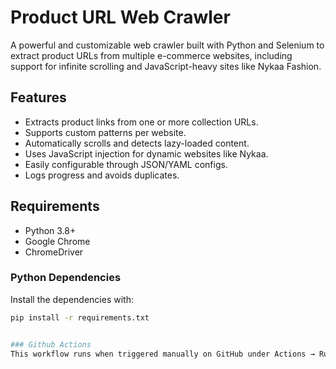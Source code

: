 # Product URL Web Crawler

A powerful and customizable web crawler built with Python and Selenium to extract product URLs from multiple e-commerce websites, including support for infinite scrolling and JavaScript-heavy sites like Nykaa Fashion.

## Features

- Extracts product links from one or more collection URLs.
- Supports custom patterns per website.
- Automatically scrolls and detects lazy-loaded content.
- Uses JavaScript injection for dynamic websites like Nykaa.
- Easily configurable through JSON/YAML configs.
- Logs progress and avoids duplicates.

## Requirements

- Python 3.8+
- Google Chrome
- ChromeDriver

### Python Dependencies

Install the dependencies with:

```bash
pip install -r requirements.txt


### Github Actions
This workflow runs when triggered manually on GitHub under Actions → Run workflow.